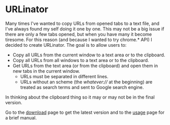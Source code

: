 URLinator
===============================

Many times I've wanted to copy URLs from opened tabs to a text file, and I've
always found my self doing it one by one. This may not be a big issue if there
are only a few tabs opened, but when you have many it become tiresome. For this
reason (and because I wanted to try chrome.* API) I decided to create URLinator.
The goal is to allow users to:

* Copy all URLs from the current window to a text area or to the clipboard.
* Copy all URLs from all windows to a text area or to the clipboard.
* Get URLs from the text area (or from the clipboard) and open them in
new tabs in the current window.
    + URLs must be separated in different lines.
    + URLs without an scheme (the _whatever://_ at the beginning) are treated as
	  search terms and sent to Google search engine.

In thinking about the clipboard thing so it may or may not be in the final version.

Go to the [download](URLinator/downloads "Download page") page to get the latest
version and to the
[usage](https://github.com/jmchuma/URLinator/wiki/Usage "Wiki::Usage")
page for a brief manual.
